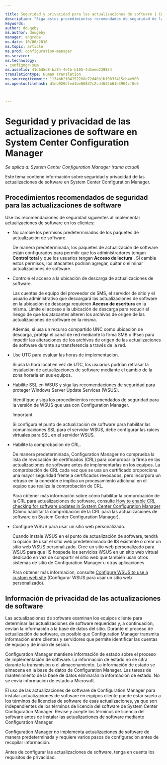 ```yaml
---

title: Seguridad y privacidad para las actualizaciones de software | Configuration Manager
description: "Siga estos procedimientos recomendados de seguridad de las actualizaciones de software y obtenga información sobre cómo administra Configuration Manager la información de privacidad."
keywords: 
author: dougeby
ms.author: dougeby
manager: angrobe
ms.date: 10/06/2016
ms.topic: article
ms.prod: configuration-manager
ms.service: 
ms.technology:
- configmgr-sum
ms.assetid: 41d6d5d8-ba84-4efb-b105-4d1eed239824
translationtype: Human Translation
ms.sourcegitcommit: 1134bb2f04152288e72d40b1b1083f415cb4e900
ms.openlocfilehash: d1eb920dfed3be06837c2cd4635b61e3964cf0e5



---
```

# <a name="security-and-privacy-for-software-updates-in-system-center-configuration-manager"></a>Seguridad y privacidad de las actualizaciones de software en System Center Configuration Manager

*Se aplica a: System Center Configuration Manager (rama actual)*

Este tema contiene información sobre seguridad y privacidad de las actualizaciones de software en System Center Configuration Manager.  

##  <a name="a-namebkmksecurityhardwareinventorya-security-best-practices-for-software-updates"></a><a name="BKMK_Security_HardwareInventory"></a> Procedimientos recomendados de seguridad para las actualizaciones de software  
 Use las recomendaciones de seguridad siguientes al implementar actualizaciones de software en los clientes:  

-   No cambie los permisos predeterminados de los paquetes de actualización de software.  

     De manera predeterminada, los paquetes de actualización de software están configurados para permitir que los administradores tengan **Control total** y que los usuarios tengan **Acceso de lectura** . Si cambia estos permisos, los atacantes podrían agregar, quitar o eliminar actualizaciones de software.  

-   Controle el acceso a la ubicación de descarga de actualizaciones de software.  

     Las cuentas de equipo del proveedor de SMS, el servidor de sitio y el usuario administrativo que descargará las actualizaciones de software en la ubicación de descarga requieren **Acceso de escritura** en la misma. Limite el acceso a la ubicación de descarga para reducir el riesgo de que los atacantes alteren los archivos de origen de las actualizaciones de software en la misma.  

     Además, si usa un recurso compartido UNC como ubicación de descarga, proteja el canal de red mediante la firma SMB o IPsec para impedir las alteraciones de los archivos de origen de las actualizaciones de software durante su transferencia a través de la red.  

-   Use UTC para evaluar las horas de implementación.  

     Si usa la hora local en vez de UTC, los usuarios podrían retrasar la instalación de actualizaciones de software mediante el cambio de la zona horaria en sus equipos.  

-   Habilite SSL en WSUS y siga las recomendaciones de seguridad para proteger Windows Server Update Services (WSUS).  

     Identifique y siga los procedimientos recomendados de seguridad para la versión de WSUS que usa con Configuration Manager.  

    > [!IMPORTANT]  
    >  Si configura el punto de actualización de software para habilitar las comunicaciones SSL para el servidor WSUS, debe configurar las raíces virtuales para SSL en el servidor WSUS.  

-   Habilite la comprobación de CRL.  

     De manera predeterminada, Configuration Manager no comprueba la lista de revocación de certificados (CRL) para comprobar la firma en las actualizaciones de software antes de implementarlas en los equipos. La comprobación de CRL cada vez que se usa un certificado proporciona una mayor seguridad frente a certificados revocados, pero incorpora un retraso en la conexión e implica un procesamiento adicional en el equipo que realiza la comprobación de CRL.  

     Para obtener más información sobre cómo habilitar la comprobación de la CRL para actualizaciones de software, consulte [How to enable CRL checking for software updates in System Center Configuration Manager](../get-started/manage-settings-for-software-updates.md#crl-checking-for-software-updates) (Cómo habilitar la comprobación de la CRL para las actualizaciones de software en System Center Configuration Manager).  

-   Configure WSUS para usar un sitio web personalizado.  

     Cuando instale WSUS en el punto de actualización de software, tendrá la opción de usar el sitio web predeterminado de IIS existente o crear un sitio web WSUS personalizado. Cree un sitio web personalizado para WSUS para que IIS hospede los servicios WSUS en un sitio web virtual dedicado en vez de compartir el sitio web que también usan otros sistemas de sitio de Configuration Manager u otras aplicaciones.  

     Para obtener más información, consulte [Configure WSUS to use a custom web site](plan-for-software-updates.md#BKMK_CustomWebSite) (Configurar WSUS para usar un sitio web personalizado).  

##  <a name="a-namebkmkprivacyhardwareinventorya-privacy-information-for-software-updates"></a><a name="BKMK_Privacy_HardwareInventory"></a> Información de privacidad de las actualizaciones de software  
 Las actualizaciones de software examinan los equipos cliente para determinar las actualizaciones de software requeridas y, a continuación, envían la información a la base de datos del sitio. Durante el proceso de actualización de software, es posible que Configuration Manager transmita información entre clientes y servidores que permite identificar las cuentas de equipo y de inicio de sesión.  

 Configuration Manager mantiene información de estado sobre el proceso de implementación de software. La información de estado no se cifra durante la transmisión o el almacenamiento. La información de estado se almacena en la base de datos de Configuration Manager. Las tareas de mantenimiento de la base de datos eliminarán la información de estado. No se envía información de estado a Microsoft.  

 El uso de las actualizaciones de software de Configuration Manager para instalar actualizaciones de software en equipos cliente puede estar sujeto a los términos de licencias de software de esas actualizaciones, ya que son independientes de los términos de licencia del software de System Center Configuration Manager. Revise y acepte los términos de licencia del software antes de instalar las actualizaciones de software mediante Configuration Manager.  

 Configuration Manager no implementa actualizaciones de software de manera predeterminada y requiere varios pasos de configuración antes de recopilar información.  

 Antes de configurar las actualizaciones de software, tenga en cuenta los requisitos de privacidad.  



<!--HONumber=Nov16_HO1-->


